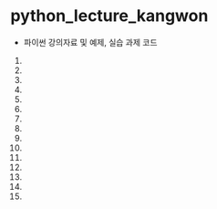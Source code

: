 # python_lecture_kangwon

 - 파이썬 강의자료 및 예제, 실습 과제 코드
 
01. 
02.
03.
04.
05.
06.
07.
08.
09.
10.
11.
12.
13.
14.
15.

